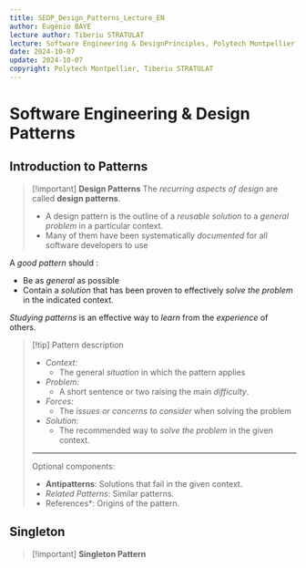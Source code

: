 ```yaml
---
title: SEDP_Design_Patterns_Lecture_EN
author: Eugénio BAYE
lecture author: Tiberiu STRATULAT
lecture: Software Engineering & DesignPrinciples, Polytech Montpellier
date: 2024-10-07
update: 2024-10-07
copyright: Polytech Montpellier, Tiberiu STRATULAT
---
```

# Software Engineering & Design Patterns

## Introduction to Patterns
> [!important] **Design Patterns**
> The *recurring aspects of design* are called **design patterns**.
>-  A design pattern is the outline of a *reusable solution* to a *general problem* in a particular context.
>- Many of them have been systematically *documented* for all software developers to use

A *good pattern* should :
- Be as *general* as possible
- Contain a *solution* that has been proven to effectively *solve the problem* in the indicated context.

*Studying patterns* is an effective way to *learn* from the *experience* of others.

> [!tip] Pattern description
>- *Context:*
>	- The general *situation* in which the pattern applies
>- *Problem:*
>	- A short sentence or two raising the main *difficulty*.
>- *Forces:*
>	- The *issues or concerns to consider* when solving the problem
>- *Solution:*
>	- The recommended way to *solve the problem* in the given context.
>---
> Optional components: 
>- **Antipatterns**: Solutions that fail in the given context. 
>- *Related Patterns*: Similar patterns. 
>- References*: Origins of the pattern.

## Singleton
> [!important] **Singleton Pattern** 


